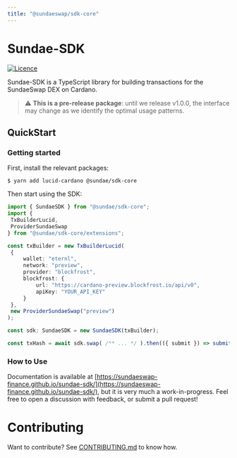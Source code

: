 ```yaml
---
title: "@sundaeswap/sdk-core"
---
```


# Sundae-SDK

[![Licence](https://img.shields.io/github/license/SundaeSwap-finance/sundae-sdk)](https://github.com/SundaeSwap-finance/sundae-sdk/blob/main/LICENSE)

Sundae-SDK is a TypeScript library for building transactions for the SundaeSwap DEX on Cardano.

> :warning: **This is a pre-release package**: until we release v1.0.0, the interface may change as we identify the optimal usage patterns.

## QuickStart

### Getting started

First, install the relevant packages:

```console
$ yarn add lucid-cardano @sundae/sdk-core
```
Then start using the SDK:
```typescript
import { SundaeSDK } from "@sundae/sdk-core";
import {
 TxBuilderLucid,
 ProviderSundaeSwap
} from "@sundae/sdk-core/extensions";

const txBuilder = new TxBuilderLucid(
 {
     wallet: "eternl",
     network: "preview",        
     provider: "blockfrost",
     blockfrost: {
         url: "https://cardano-preview.blockfrost.io/api/v0",
         apiKey: "YOUR_API_KEY"
     }
 },
 new ProviderSundaeSwap("preview")
);

const sdk: SundaeSDK = new SundaeSDK(txBuilder);

const txHash = await sdk.swap( /** ... */ ).then(({ submit }) => submit());
```

### How to Use

Documentation is available at [https://sundaeswap-finance.github.io/sundae-sdk/](https://sundaeswap-finance.github.io/sundae-sdk/), but it is very much a work-in-progress. Feel free to open a discussion with feedback, or submit a pull request!

# Contributing

Want to contribute? See [CONTRIBUTING.md](CONTRIBUTING.md) to know how.
